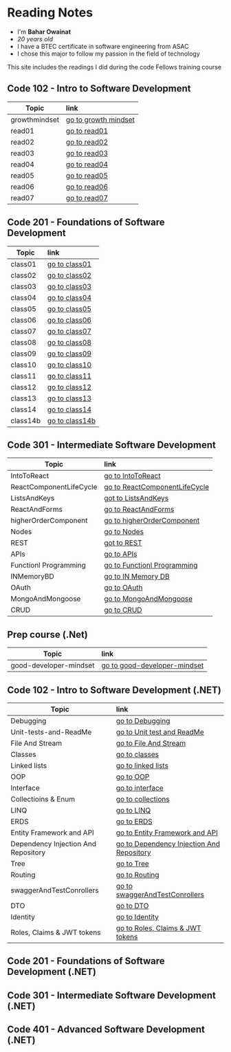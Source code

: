 # Reading Notes
- I'm **Bahar Owainat**
- *20 years old*
- I have a BTEC certificate in software engineering from ASAC
- I chose this major to follow my passion in the field of technology

This site includes the readings I did during the code Fellows training course

## Code 102 - Intro to Software Development

| Topic| link     |  
|---------|:---------
| growthmindset | [go to growth mindset](https://bashar-owainat.github.io/reading-notes/102/growthmindset)  
|read01  |   [go to read01 ](https://bashar-owainat.github.io/reading-notes/102/read01)
|read02|[go to read02 ](https://bashar-owainat.github.io/reading-notes/102/read02)
|read03|[go to read03](https://bashar-owainat.github.io/reading-notes/102/read03)
|read04|[go to read04](https://bashar-owainat.github.io/reading-notes/102/read04)
|read05|[go to read05](https://bashar-owainat.github.io/reading-notes/102/read05)
|read06|[go to read06](https://bashar-owainat.github.io/reading-notes/102/read06)
|read07|[go to read07](https://bashar-owainat.github.io/reading-notes/102/read07)

## Code 201 - Foundations of Software Development
| Topic| link     |  
|---------|:---------
|class01|[go to class01](https://bashar-owainat.github.io/reading-notes/201/class01)
|class02|[go to class02](https://bashar-owainat.github.io/reading-notes/201/class02)
|class03|[go to class03](https://bashar-owainat.github.io/reading-notes/201/class03)
|class04|[go to class04](https://bashar-owainat.github.io/reading-notes/201/class04)
|class05|[go to class05](https://bashar-owainat.github.io/reading-notes/201/class05)
|class06|[go to class06](https://bashar-owainat.github.io/reading-notes/201/class06)
|class07|[go to class07](https://bashar-owainat.github.io/reading-notes/201/class07)
|class08|[go to class08](https://bashar-owainat.github.io/reading-notes/201/class08)
|class09|[go to class09](https://bashar-owainat.github.io/reading-notes/201/class09)
|class10|[go to class10](https://bashar-owainat.github.io/reading-notes/201/class10)
|class11|[go to class11](https://bashar-owainat.github.io/reading-notes/201/class11)
|class12|[go to class12](https://bashar-owainat.github.io/reading-notes/201/class12)
|class13|[go to class13](https://bashar-owainat.github.io/reading-notes/201/class13)
|class14|[go to class14](https://bashar-owainat.github.io/reading-notes/201/class14)
|class14b|[go to class14b](https://bashar-owainat.github.io/reading-notes/201/class14b)

## Code 301 - Intermediate Software Development


| Topic  |  link  |
|---------|:---------
|IntoToReact|[go to IntoToReact](https://bashar-owainat.github.io/reading-notes/IntoToReact)
|ReactComponentLifeCycle|[go to ReactComponentLifeCycle](https://bashar-owainat.github.io/reading-notes/301/ReactComponentLifecycle)
|ListsAndKeys|[got to ListsAndKeys](https://bashar-owainat.github.io/reading-notes/301/listsAndKeys)
|ReactAndForms|[go to ReactAndForms](https://bashar-owainat.github.io/reading-notes/301/ReactAndForms)
|higherOrderComponent|[go to higherOrderComponent ](https://bashar-owainat.github.io/reading-notes/301/higherOrderComponent)
|Nodes|[go to Nodes](https://bashar-owainat.github.io/reading-notes/301/Node)
|REST|[got to REST](https://bashar-owainat.github.io/reading-notes/301/REST)
|APIs|[go to APIs](https://bashar-owainat.github.io/reading-notes/301/APIs)
|Functionl Programming|[go to Functionl Programming](https://bashar-owainat.github.io/reading-notes/301/functionalProgramming)
|INMemoryBD|[go to IN Memory DB](https://bashar-owainat.github.io/reading-notes/301/inMemoryDB)
|OAuth|[go to OAuth](https://bashar-owainat.github.io/reading-notes/301/OAuth)
|MongoAndMongoose|[go to MongoAndMongoose](https://bashar-owainat.github.io/reading-notes/301/MongoAndMongoose)
|CRUD|[go to CRUD](https://bashar-owainat.github.io/reading-notes/301/CRUD)

## Prep course (.Net)

| Topic  | link |
|---------|:---------
|good-developer-mindset|[go to good-developer-mindset](https://bashar-owainat.github.io/reading-notes/dotNet/good-developer-mindset)

## Code 102 - Intro to Software Development (.NET)
| Topic  | link |
|---------|:---------
|Debugging|[go to Debugging](https://bashar-owainat.github.io/reading-notes/dotNet/debugging)
|Unit-tests-and-ReadMe|[go to Unit test and ReadMe](https://bashar-owainat.github.io/reading-notes/dotNet/unitTestAndReadMe)
|File And Stream|[go to File And Stream](https://bashar-owainat.github.io/reading-notes/dotNet/FileAndStream)
|Classes|[go to classes](https://bashar-owainat.github.io/reading-notes/dotNet/classes)
|Linked lists|[go to linked lists](https://bashar-owainat.github.io/reading-notes/dotNet/linkedLists)
|OOP|[go to OOP](https://bashar-owainat.github.io/reading-notes/dotNet/OOP)
|Interface|[go to interface](https://bashar-owainat.github.io/reading-notes/dotNet/interface)
|Collectioins & Enum|[go to collections](https://bashar-owainat.github.io/reading-notes/dotNet/collectionsAndEnum)
|LINQ|[go to LINQ](https://bashar-owainat.github.io/reading-notes/dotNet/LINQ)
|ERDS|[go to ERDS](https://bashar-owainat.github.io/reading-notes/dotNet/ERDS)
|Entity Framework and API|[go to Entity Framework and API](https://bashar-owainat.github.io/reading-notes/dotNet/EntityFrameworkAPI)
|Dependency Injection And Repository|[go to Dependency Injection And Repository](https://bashar-owainat.github.io/reading-notes/dotNet/DependencyInjectionAndRepository)
|Tree|[go to Tree](https://bashar-owainat.github.io/reading-notes/dotNet/tree)
|Routing|[go to Routing](https://bashar-owainat.github.io/reading-notes/dotNet/routing)
|swaggerAndTestConrollers|[go to swaggerAndTestConrollers](https://bashar-owainat.github.io/reading-notes/dotNet/swaggerAndTestConrollers)
|DTO|[go to DTO](https://bashar-owainat.github.io/reading-notes/dotNet/DTO)
|Identity|[go to Identity](https://bashar-owainat.github.io/reading-notes/dotNet/Identity)
|Roles, Claims & JWT tokens|[go to Roles, Claims & JWT tokens](https://bashar-owainat.github.io/reading-notes/dotNet/RolesClaims&JWTtokens)





## Code 201 - Foundations of Software Development (.NET)



## Code 301 - Intermediate Software Development (.NET)



## Code 401 - Advanced Software Development (.NET)


